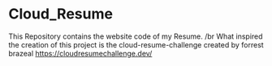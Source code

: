 # Cloud_Resume
This Repository contains the website code of my Resume. /br
What inspired the creation of this project is the cloud-resume-challenge created by forrest brazeal
https://cloudresumechallenge.dev/
